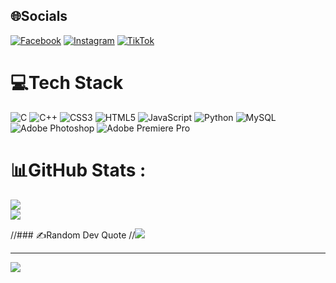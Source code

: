 
## 🌐Socials
[![Facebook](https://img.shields.io/badge/Facebook-%231877F2.svg?logo=Facebook&logoColor=white)](https://facebook.com/daidong.tran15) [![Instagram](https://img.shields.io/badge/Instagram-%23E4405F.svg?logo=Instagram&logoColor=white)](https://instagram.com/daidong.tran) [![TikTok](https://img.shields.io/badge/TikTok-%23000000.svg?logo=TikTok&logoColor=white)](https://tiktok.com/@daidong.tran) 

# 💻Tech Stack
![C](https://img.shields.io/badge/c-%2300599C.svg?style=plastic&logo=c&logoColor=white) ![C++](https://img.shields.io/badge/c++-%2300599C.svg?style=plastic&logo=c%2B%2B&logoColor=white) ![CSS3](https://img.shields.io/badge/css3-%231572B6.svg?style=plastic&logo=css3&logoColor=white) ![HTML5](https://img.shields.io/badge/html5-%23E34F26.svg?style=plastic&logo=html5&logoColor=white) ![JavaScript](https://img.shields.io/badge/javascript-%23323330.svg?style=plastic&logo=javascript&logoColor=%23F7DF1E) ![Python](https://img.shields.io/badge/python-3670A0?style=plastic&logo=python&logoColor=ffdd54) ![MySQL](https://img.shields.io/badge/mysql-%2300f.svg?style=plastic&logo=mysql&logoColor=white) ![Adobe Photoshop](https://img.shields.io/badge/adobephotoshop-%2331A8FF.svg?style=plastic&logo=adobephotoshop&logoColor=white) ![Adobe Premiere Pro](https://img.shields.io/badge/Adobe%20Premiere%20Pro-9999FF.svg?style=plastic&logo=Adobe%20Premiere%20Pro&logoColor=white)
# 📊GitHub Stats :
![](https://github-readme-streak-stats.herokuapp.com/?user=trandaidong&theme=radical&hide_border=false)<br/>
![](https://github-readme-stats.vercel.app/api/top-langs/?username=trandaidong&theme=radical&hide_border=false&include_all_commits=false&count_private=false&layout=compact)

//### ✍️Random Dev Quote
//![](https://quotes-github-readme.vercel.app/api?type=horizontal&theme=radical)

---
[![](https://visitcount.itsvg.in/api?id=trandaidong&icon=0&color=0)](https://visitcount.itsvg.in)
